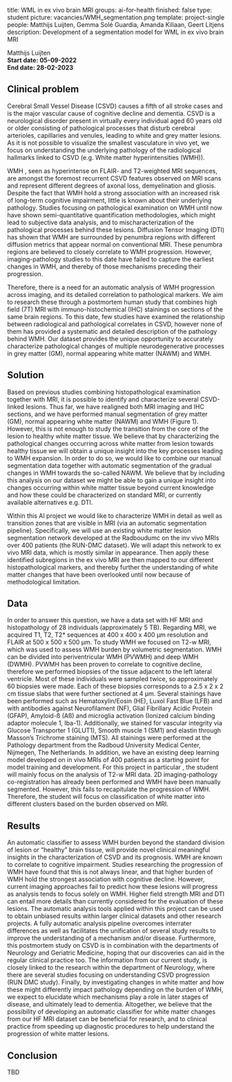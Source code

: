 title: WML in ex vivo brain MRI
groups: ai-for-health
finished: false
type: student
picture: vacancies/WMH_segmentation.png
template: project-single
people:  Matthijs Luijten, Gemma Solé Guardia, Amanda Kiliaan, Geert Litjens
description: Development of a segmentation model for WML in ex vivo brain MRI

Matthijs Luijten <br>
**Start date: 05-09-2022** <br>
**End date: 28-02-2023**

## Clinical problem
Cerebral Small Vessel Disease (CSVD) causes a fifth of all stroke cases and is the major vascular cause of cognitive decline and dementia. CSVD is a neurological disorder present in virtually every individual aged 60 years old or older  consisting of pathological processes that disturb cerebral arterioles, capillaries and venules, leading to white and grey matter lesions. As it is not possible to visualize the smallest vasculature in vivo yet, we focus on understanding the underlying pathology of the radiological hallmarks linked to CSVD (e.g. White matter hyperintensities (WMH)). 

WMH , seen as hyperintense on FLAIR- and T2-weighted MRI sequences, are amongst the foremost recurrent CSVD features observed on MRI scans and represent different degrees of axonal loss, demyelination and gliosis. Despite the fact that WMH hold a strong association with an increased risk of long-term cognitive impairment, little is known about their underlying pathology. Studies focusing on pathological examination on WMH until now have shown semi-quantitative quantification methodologies, which might lead to subjective data analysis, and to mischaracterization of the pathological processes behind these lesions. Diffusion Tensor Imaging (DTI) has shown that WMH are surrounded by penumbra regions with different diffusion metrics that appear normal on conventional MRI. These penumbra regions are believed to closely correlate to WMH progression. However, imaging-pathology studies to this date have failed to capture the earliest changes in WMH, and thereby of those mechanisms preceding their progression.

Therefore, there is a need for an automatic analysis of WMH progression across imaging, and its detailed correlation to pathological markers. We aim to research these through a postmortem human study that combines high field (7T) MRI with immuno-histochemical (IHC) stainings on sections of the same brain regions. To this date, few studies have examined the relationship between radiological and pathological correlates in CSVD, however none of them has provided a systematic and detailed description of the pathology behind WMH. Our dataset provides the unique opportunity to accurately characterize pathological changes of multiple neurodegenerative processes in grey matter (GM), normal appearing white matter (NAWM) and WMH. 

## Solution 
Based on previous studies combining histopathological examination together with MRI, it is possible to identify and characterize several CSVD-linked lesions. Thus far, we have realigned both MRI imaging and IHC sections, and we have performed manual segmentation of grey matter (GM), normal appearing white matter (NAWM) and WMH (Figure 1). However, this is not enough to study the transition from the core of the lesion to healthy white matter tissue. We believe that by characterizing the pathological changes occurring across white matter from lesion towards healthy tissue we will obtain a unique insight into the key processes leading to WMH expansion. In order to do so, we would like to combine our manual segmentation data together with automatic segmentation of the gradual changes in WMH towards the so-called NAWM. We believe that by including this analysis on our dataset we might be able to gain a unique insight into changes occurring within white matter tissue beyond current knowledge and how these could be characterized on standard MRI, or currently available alternatives e.g. DTI.

Within this AI project we would like to characterize WMH in detail as well as transition zones that are visible in MRI (via an automatic segmentation pipeline). Specifically, we will use an existing white matter lesion segmentation network developed at the Radboudumc on the inv vivo MRIs over 400 patients (the RUN-DMC dataset). We will adapt this network to ex vivo MRI data, which is mostly similar in appearance. Then apply these identified subregions in the ex vivo MRI are then mapped to our different histopathological markers, and thereby further the understanding of white matter changes that have been overlooked until now because of methodological limitation.

## Data 
In order to answer this question, we have a data set with HF MRI and histopathology of 28 individuals (approximately 5 TB). Regarding MRI, we acquired T1, T2, T2* sequences at 400 x 400 x 400 µm resolution and FLAIR at 500 x 500 x 500 µm. To study WMH we focused on T2-w MRI, which was used to assess WMH burden by volumetric segmentation. WMH can be divided into periventricular WMH (PVWMH) and deep WMH (DWMH). PVWMH has been proven to correlate to cognitive decline, therefore we performed biopsies of the tissue adjacent to the left lateral ventricle. Most of these individuals were sampled twice, so approximately 60 biopsies were made. Each of these biopsies corresponds to a 2.5 x 2 x 2 cm tissue slabs that were further sectioned at 4 µm. Several stainings have been performed such as Hematoxylin/Eosin (HE), Luxol Fast Blue (LFB) and with antibodies against Neurofilament (NF), Glial Fibrillary Acidic Protein (GFAP), Amyloid-ß (Aß) and microglia activation (Ionized calcium binding adaptor molecule 1, Iba-1). Additionally, we stained for vascular integrity via Glucose Transporter 1 (GLUT1), Smooth muscle 1 (SM1) and elastin through Masson’s Trichrome staining (MTS). All stainings were performed at the Pathology department from the Radboud University Medical Center, Nijmegen, The Netherlands. In addition, we have an existing deep learning model developed on in vivo MRIs of 400 patients as a starting point for model training and development.
For this project in particular , the student will mainly focus on the analysis of T2-w MRI data. 2D imaging-pathology co-registration has already been performed and WMH have been manually segmented. However, this fails to recapitulate the progression of WMH. Therefore, the student will focus on classification of white matter into different clusters based on the burden observed on MRI.

## Results
An automatic classifier to assess WMH burden beyond the standard division of lesion or “healthy” brain tissue, will provide novel clinical meaningful insights in the characterization of CSVD and its prognosis. WMH are known to correlate to cognitive impairment. Studies researching the progression of WMH have found that this is not always linear, and that higher burden of WMH hold the strongest association with cognitive decline. However, current imaging approaches fail to predict how these lesions will progress as analysis tends to focus solely on WMH. Higher field strength MRI and DTI can entail more details than currently considered for the evaluation of these lesions. The automatic analysis tools applied within this project can be used to obtain unbiased results within larger clinical datasets and other research projects. A fully automatic analysis pipeline overcomes interrater differences as well as facilitates the unification of several study results to improve the understanding of a mechanism and/or disease. Furthermore, this postmortem study on CSVD is in combination with the departments of Neurology and Geriatric Medicine, hoping that our discoveries can aid in the regular clinical practice too. The information from our current study, is closely linked to the research within the department of Neurology, where there are several studies focusing on understanding CSVD progression (RUN DMC study). 
Finally, by investigating changes in white matter and how these might differently impact pathology depending on the burden of WMH, we expect to elucidate which mechanisms play a role in later stages of disease, and ultimately lead to dementia. Altogether, we believe that the possibility of developing an automatic classifier for white matter changes from our HF MRI dataset can be beneficial for research, and to clinical practice from speeding up diagnostic procedures to help understand the progression of white matter lesions.

## Conclusion 
TBD
